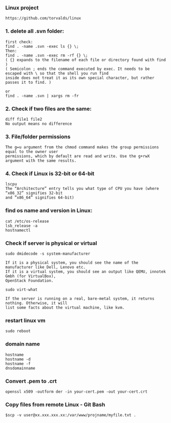 ### Linux project
	https://github.com/torvalds/linux
 
### 1. delete all .svn folder:
	first check:
	find . -name .svn -exec ls {} \;
	Then:
	find . -name .svn -exec rm -rf {} \;
	( {} expands to the filename of each file or directory found with find )
	( Semicolon ; ends the command executed by exec. It needs to be escaped with \ so that the shell you run find
	inside does not treat it as its own special character, but rather passes it to find. )
	
	or
	find . -name .svn | xargs rm -fr

### 2. Check if two files are the same:
	diff file1 file2
	No output means no difference

### 3. File/folder permissions
	The g=u argument from the chmod command makes the group permissions equal to the owner user 
	permissions, which by default are read and write. Use the g+rwX argument with the same results.

### 4. Check if Linux is 32-bit or 64-bit
	lscpu
	The “Architecture” entry tells you what type of CPU you have (where “x86_32” signifies 32-bit 
 	and “x86_64” signifies 64-bit)
  
### find os name and version in Linux:
	cat /etc/os-release
	lsb_release -a
	hostnamectl
 
### Check if server is physical or virtual
	sudo dmidecode -s system-manufacturer

 	If it is a physical system, you should see the name of the manufacturer like Dell, Lenovo etc.
	If it is a virtual system, you should see an output like QEMU, innotek Gmbh (for VirtualBox), 
 	OpenStack Foundation.

	sudo virt-what

  	If the server is running on a real, bare-metal system, it returns nothing. Otherwise, it will 
   	list some facts about the virtual machine, like kvm.
### restart linux vm
	sudo reboot
### domain name
	hostname 
 	hostname -d
  	hostname -f
   	dnsdomainname
### Convert .pem to .crt
	openssl x509 -outform der -in your-cert.pem -out your-cert.crt	 
  
### Copy files from remote Linux - Git Bash
	$scp -v user@xx.xxx.xxx.xx:/var/www/projname/myfile.txt .
 

